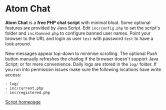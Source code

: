 # Atom Chat

**Atom Chat** is a **free PHP chat script** with minimal bloat. Some optional features are provided by Java Script. Edit `inc/config.php` to set the script's folder and `inc/banned.php` to configure banned user names. Point your browser to the URL and login as user `test` with password `test` to have a look around.

New messages appear top-down to minimise scrolling. The optional _Push_ button manually refreshes the chatlog if the browser doesn't support Java Script; or for mere convenience. Daily logs are stored in the `log/` folder. If you run into permission issues make sure the following locations have write access: 
````
- log/
- inc/current.php
- inc/registered.php
````

[Script homepage](http://phclaus.com/php-scripts/atomchat/)
